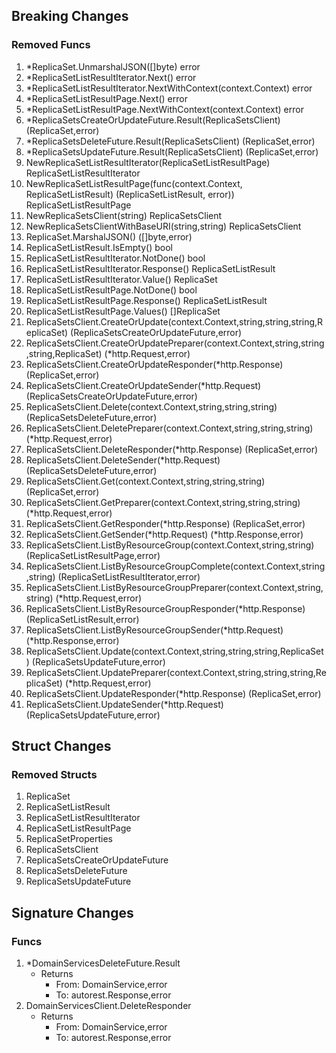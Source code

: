 ## Breaking Changes

### Removed Funcs

1. *ReplicaSet.UnmarshalJSON([]byte) error
1. *ReplicaSetListResultIterator.Next() error
1. *ReplicaSetListResultIterator.NextWithContext(context.Context) error
1. *ReplicaSetListResultPage.Next() error
1. *ReplicaSetListResultPage.NextWithContext(context.Context) error
1. *ReplicaSetsCreateOrUpdateFuture.Result(ReplicaSetsClient) (ReplicaSet,error)
1. *ReplicaSetsDeleteFuture.Result(ReplicaSetsClient) (ReplicaSet,error)
1. *ReplicaSetsUpdateFuture.Result(ReplicaSetsClient) (ReplicaSet,error)
1. NewReplicaSetListResultIterator(ReplicaSetListResultPage) ReplicaSetListResultIterator
1. NewReplicaSetListResultPage(func(context.Context, ReplicaSetListResult) (ReplicaSetListResult, error)) ReplicaSetListResultPage
1. NewReplicaSetsClient(string) ReplicaSetsClient
1. NewReplicaSetsClientWithBaseURI(string,string) ReplicaSetsClient
1. ReplicaSet.MarshalJSON() ([]byte,error)
1. ReplicaSetListResult.IsEmpty() bool
1. ReplicaSetListResultIterator.NotDone() bool
1. ReplicaSetListResultIterator.Response() ReplicaSetListResult
1. ReplicaSetListResultIterator.Value() ReplicaSet
1. ReplicaSetListResultPage.NotDone() bool
1. ReplicaSetListResultPage.Response() ReplicaSetListResult
1. ReplicaSetListResultPage.Values() []ReplicaSet
1. ReplicaSetsClient.CreateOrUpdate(context.Context,string,string,string,ReplicaSet) (ReplicaSetsCreateOrUpdateFuture,error)
1. ReplicaSetsClient.CreateOrUpdatePreparer(context.Context,string,string,string,ReplicaSet) (*http.Request,error)
1. ReplicaSetsClient.CreateOrUpdateResponder(*http.Response) (ReplicaSet,error)
1. ReplicaSetsClient.CreateOrUpdateSender(*http.Request) (ReplicaSetsCreateOrUpdateFuture,error)
1. ReplicaSetsClient.Delete(context.Context,string,string,string) (ReplicaSetsDeleteFuture,error)
1. ReplicaSetsClient.DeletePreparer(context.Context,string,string,string) (*http.Request,error)
1. ReplicaSetsClient.DeleteResponder(*http.Response) (ReplicaSet,error)
1. ReplicaSetsClient.DeleteSender(*http.Request) (ReplicaSetsDeleteFuture,error)
1. ReplicaSetsClient.Get(context.Context,string,string,string) (ReplicaSet,error)
1. ReplicaSetsClient.GetPreparer(context.Context,string,string,string) (*http.Request,error)
1. ReplicaSetsClient.GetResponder(*http.Response) (ReplicaSet,error)
1. ReplicaSetsClient.GetSender(*http.Request) (*http.Response,error)
1. ReplicaSetsClient.ListByResourceGroup(context.Context,string,string) (ReplicaSetListResultPage,error)
1. ReplicaSetsClient.ListByResourceGroupComplete(context.Context,string,string) (ReplicaSetListResultIterator,error)
1. ReplicaSetsClient.ListByResourceGroupPreparer(context.Context,string,string) (*http.Request,error)
1. ReplicaSetsClient.ListByResourceGroupResponder(*http.Response) (ReplicaSetListResult,error)
1. ReplicaSetsClient.ListByResourceGroupSender(*http.Request) (*http.Response,error)
1. ReplicaSetsClient.Update(context.Context,string,string,string,ReplicaSet) (ReplicaSetsUpdateFuture,error)
1. ReplicaSetsClient.UpdatePreparer(context.Context,string,string,string,ReplicaSet) (*http.Request,error)
1. ReplicaSetsClient.UpdateResponder(*http.Response) (ReplicaSet,error)
1. ReplicaSetsClient.UpdateSender(*http.Request) (ReplicaSetsUpdateFuture,error)

## Struct Changes

### Removed Structs

1. ReplicaSet
1. ReplicaSetListResult
1. ReplicaSetListResultIterator
1. ReplicaSetListResultPage
1. ReplicaSetProperties
1. ReplicaSetsClient
1. ReplicaSetsCreateOrUpdateFuture
1. ReplicaSetsDeleteFuture
1. ReplicaSetsUpdateFuture

## Signature Changes

### Funcs

1. *DomainServicesDeleteFuture.Result
	- Returns
		- From: DomainService,error
		- To: autorest.Response,error
1. DomainServicesClient.DeleteResponder
	- Returns
		- From: DomainService,error
		- To: autorest.Response,error
